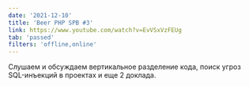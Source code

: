 ```yaml
---
date: '2021-12-10'
title: 'Beer PHP SPB #3'
link: https://www.youtube.com/watch?v=EvVSxVzFEUg
tab: 'passed'
filters: 'offline,online'
---
```


Слушаем и обсуждаем вертикальное разделение кода, поиск угроз SQL-инъекций в проектах и еще 2 доклада.
